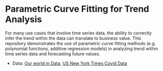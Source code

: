 # Parametric Curve Fitting for Trend Analysis

For many use cases that involve time series data, the ability to correctly infer the trend within the data can translate to business value. This repository  demonstrates the use of parametric curve fitting methods (e.g. polynomial functions, additive regression models) in analyzing trend within time series data and forecasting future values. 

  
 
- Data: [Our world in Data](https://github.com/owid/covid-19-data/tree/master/public/data/), [US New York Times Covid Data](https://github.com/nytimes/covid-19-data) 
 
 
 